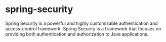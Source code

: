 # spring-security
Spring Security is a powerful and highly customizable authentication and access-control framework. Spring Security is a framework that focuses on providing both authentication and authorization to Java applications. 

